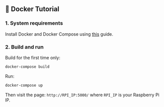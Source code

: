 ## 🐳 Docker Tutorial

### 1. System requirements

Install Docker and Docker Compose using [this](https://dev.to/rohansawant/installing-docker-and-docker-compose-on-the-raspberry-pi-in-5-simple-steps-3mgl) guide.

### 2. Build and run

Build for the first time only:

```bash
docker-compose build
```

Run:

```bash
docker-compose up
```

Then visit the page: `http://RPI_IP:5000/` where `RPI_IP` is your Raspberry Pi IP.
